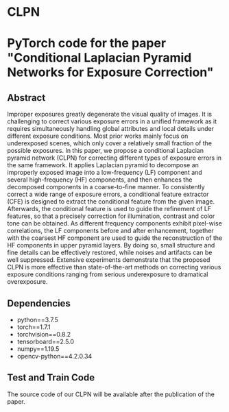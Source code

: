 # CLPN
# PyTorch code for the paper "Conditional Laplacian Pyramid Networks for Exposure Correction"

## Abstract

Improper exposures greatly degenerate the visual quality of images. It is challenging to correct various exposure errors in a unified framework as it requires simultaneously handling global attributes and local details under different exposure conditions. Most prior works mainly focus on underexposed scenes, which only cover a relatively small fraction of the possible exposures. In this paper, we propose a conditional Laplacian pyramid network (CLPN) for correcting different types of exposure errors in the same framework. It applies Laplacian pyramid to decompose an improperly exposed image into a low-frequency (LF) component and several high-frequency (HF) components, and then enhances the decomposed components in a coarse-to-fine manner. To consistently correct a wide range of exposure errors, a conditional feature extractor (CFE) is designed to extract the conditional feature from the given image. Afterwards, the conditional feature is used to guide the refinement of LF features, so that a precisely correction for illumination, contrast and color tone can be obtained.
As different frequency components exhibit pixel-wise correlations, the LF components before and after enhancement, together with the coarsest HF component are used to guide the reconstruction of the HF components in upper pyramid layers. By doing so, small structure and fine details can be effectively restored, while noises and artifacts can be well suppressed. Extensive experiments demonstrate that the proposed CLPN is more effective than state-of-the-art methods on correcting various exposure conditions ranging from serious underexposure to dramatical overexposure.


## Dependencies
* python==3.7.5
* torch==1.7.1
* torchvision==0.8.2
* tensorboard==2.5.0
* numpy==1.19.5
* opencv-python==4.2.0.34
  


## Test and Train Code

The source code of our CLPN will be available after the publication of the paper.

